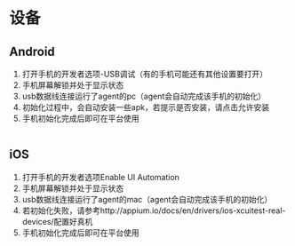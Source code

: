 # 设备

## Android
1. 打开手机的开发者选项-USB调试（有的手机可能还有其他设置要打开）
2. 手机屏幕解锁并处于显示状态
3. usb数据线连接运行了agent的pc（agent会自动完成该手机的初始化）
4. 初始化过程中，会自动安装一些apk，若提示是否安装，请点击允许安装
5. 手机初始化完成后即可在平台使用

<img :src="$withBase('/assets/device_android.png')" class="zoom">

## iOS
1. 打开手机的开发者选项Enable UI Automation
2. 手机屏幕解锁并处于显示状态
3. usb数据线连接运行了agent的mac（agent会自动完成该手机的初始化）
4. 若初始化失败，请参考http://appium.io/docs/en/drivers/ios-xcuitest-real-devices/配置好真机
5. 手机初始化完成后即可在平台使用

<img :src="$withBase('/assets/device_ios.png')" class="zoom">